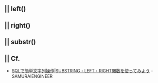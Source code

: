 
## || left() 
## || right() 
## || substr()
## || Cf.
+ [SQLで簡単文字列操作|SUBSTRING・LEFT・RIGHT関数を使ってみよう](https://www.sejuku.net/blog/73601) - SAMURAIENGINEER

